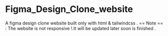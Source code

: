 # Figma_Design_Clone_website
A figma design clone website built only with html &amp; tailwindcss .
== Note == :
The website is not responsive !.It will be updated later soon is finished .
